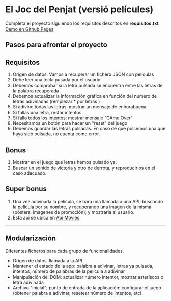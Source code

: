 # El Joc del Penjat (versió películes)

Completa el proyecto siguiendo los requisitos descritos en **requisitos.txt**
[Demo en Github Pages](https://omiras.github.io/hangman-ajax-app/)

## Pasos para afrontar el proyecto

## Requisitos

1. Origen de datos: Vamos a recuperar un fichero JSON con películas
2. Debe leer una tecla pusada por el usuario
3. Debemos comprobar si la letra pulsada
   se encuentra entre las letras de la palabra recuperada
4. Debemos actualizar la información gráfica
   en función del número de letras adivinadas (remplezar \* por letras )
5. Si adivino todas las letras, mostrar un mensaje de enhorabuena.
6. Si fallas una letra, restar intentos.
7. Si fallo todos los intentos: mostrar mensaje "GAme Over"
8. Necesitamos un botón para hacer un "reset" del juego
9. Debemos guardar las letras pulsadas. En caso de que pulsemos una
   que haya sido pulsada, no cuenta como error.

## Bonus

1. Mostrar en el juego que letras hemos pulsado ya.
2. Buscar un sonido de victoria y otro de derrota, y
   reproducirlos en el caso adecuado.

## Super bonus

1. Una vez adivinada la película, se hara una llamada
   a una API; buscando la película por su nombre,
   y recuperando una imagen de la misma (pósters, imagenes
   de promoción); y mostrarla al usuario.
2. Esta api se ubica en [Api Movies](https://api.themoviedb.org)

---

## Modularización

Diferentes ficheros para cada grupo de funcionalidades.

- Origen de datos, llamada a la API.
- Mantener el estado de la app: palabra a adivinar, letras ya pulsada, intentos, número de palabras de la película a adivinar
- Manipulación del DOM: actualizar número intentor, mostrar asteríscos o letra adivinada
- Archivo "inicial"; punto de entrada de la aplicación: configurar el juego (obtener palabra a adivinar, resetear número de intentos, etc).
